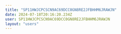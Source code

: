 ```yaml
---
title: "SP11HWJCPCSCN9AC69DCC0GN8RE2JFBHHM6JRAWJN"
date: 2024-07-18T20:16:20.234Z
user: SP11HWJCPCSCN9AC69DCC0GN8RE2JFBHHM6JRAWJN
layout: "users"
---
```

    